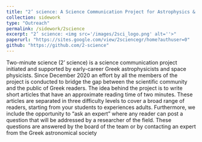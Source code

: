 ```yaml
---
title: "2’ science: A Science Communication Project for Astrophysics & Space Physics"
collection: sidework
type: "Outreach"
permalink: /sidework/2science
excerpt: "2’ science: <img src='/images/2sci_logo.png' alt=''>"
paperurl: "https://sites.google.com/view/2sciencegr/home?authuser=0"
github: "https://github.com/2-science"
---
```


Two-minute science (2’ science) is a science communication project initiated and supported by early-career Greek astrophysicists and space physicists. Since December 2020 an effort by all the members of the project is conducted to bridge the gap between the scientific community and the public of Greek readers. The idea behind the project is to write short articles that have an approximate reading time of two minutes. These articles are separated in three difficulty levels to cover a broad range of readers, starting from your students to experiences adults. Furthermore, we include the opportunity to “ask an expert” where any reader can post a question that will be addressed by a researcher of the field. These questions are answered by the board of the team or by contacting an expert from the Greek astronomical society
